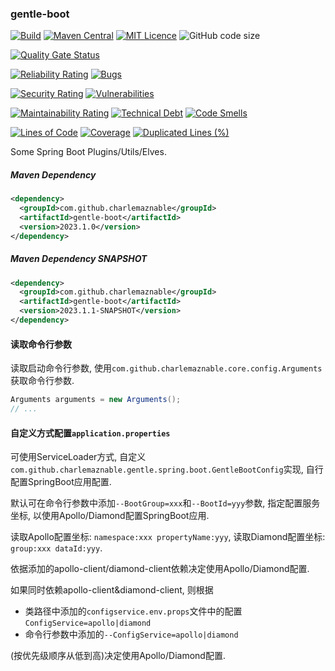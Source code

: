 ### gentle-boot

[![Build](https://github.com/CharLemAznable/gentle-boot/actions/workflows/build.yml/badge.svg)](https://github.com/CharLemAznable/gentle-boot/actions/workflows/build.yml)
[![Maven Central](https://maven-badges.herokuapp.com/maven-central/com.github.charlemaznable/gentle-boot/badge.svg)](https://maven-badges.herokuapp.com/maven-central/com.github.charlemaznable/gentle-boot/)
[![MIT Licence](https://badges.frapsoft.com/os/mit/mit.svg?v=103)](https://opensource.org/licenses/mit-license.php)
![GitHub code size](https://img.shields.io/github/languages/code-size/CharLemAznable/gentle-boot)

[![Quality Gate Status](https://sonarcloud.io/api/project_badges/measure?project=CharLemAznable_gentle-boot&metric=alert_status)](https://sonarcloud.io/dashboard?id=CharLemAznable_gentle-boot)

[![Reliability Rating](https://sonarcloud.io/api/project_badges/measure?project=CharLemAznable_gentle-boot&metric=reliability_rating)](https://sonarcloud.io/dashboard?id=CharLemAznable_gentle-boot)
[![Bugs](https://sonarcloud.io/api/project_badges/measure?project=CharLemAznable_gentle-boot&metric=bugs)](https://sonarcloud.io/dashboard?id=CharLemAznable_gentle-boot)

[![Security Rating](https://sonarcloud.io/api/project_badges/measure?project=CharLemAznable_gentle-boot&metric=security_rating)](https://sonarcloud.io/dashboard?id=CharLemAznable_gentle-boot)
[![Vulnerabilities](https://sonarcloud.io/api/project_badges/measure?project=CharLemAznable_gentle-boot&metric=vulnerabilities)](https://sonarcloud.io/dashboard?id=CharLemAznable_gentle-boot)

[![Maintainability Rating](https://sonarcloud.io/api/project_badges/measure?project=CharLemAznable_gentle-boot&metric=sqale_rating)](https://sonarcloud.io/dashboard?id=CharLemAznable_gentle-boot)
[![Technical Debt](https://sonarcloud.io/api/project_badges/measure?project=CharLemAznable_gentle-boot&metric=sqale_index)](https://sonarcloud.io/dashboard?id=CharLemAznable_gentle-boot)
[![Code Smells](https://sonarcloud.io/api/project_badges/measure?project=CharLemAznable_gentle-boot&metric=code_smells)](https://sonarcloud.io/dashboard?id=CharLemAznable_gentle-boot)

[![Lines of Code](https://sonarcloud.io/api/project_badges/measure?project=CharLemAznable_gentle-boot&metric=ncloc)](https://sonarcloud.io/dashboard?id=CharLemAznable_gentle-boot)
[![Coverage](https://sonarcloud.io/api/project_badges/measure?project=CharLemAznable_gentle-boot&metric=coverage)](https://sonarcloud.io/dashboard?id=CharLemAznable_gentle-boot)
[![Duplicated Lines (%)](https://sonarcloud.io/api/project_badges/measure?project=CharLemAznable_gentle-boot&metric=duplicated_lines_density)](https://sonarcloud.io/dashboard?id=CharLemAznable_gentle-boot)

Some Spring Boot Plugins/Utils/Elves.

##### Maven Dependency

```xml
<dependency>
  <groupId>com.github.charlemaznable</groupId>
  <artifactId>gentle-boot</artifactId>
  <version>2023.1.0</version>
</dependency>
```

##### Maven Dependency SNAPSHOT

```xml
<dependency>
  <groupId>com.github.charlemaznable</groupId>
  <artifactId>gentle-boot</artifactId>
  <version>2023.1.1-SNAPSHOT</version>
</dependency>
```

#### 读取命令行参数

读取启动命令行参数, 使用```com.github.charlemaznable.core.config.Arguments```获取命令行参数.

```java
Arguments arguments = new Arguments();
// ...
```

#### 自定义方式配置```application.properties```

可使用ServiceLoader方式, 自定义```com.github.charlemaznable.gentle.spring.boot.GentleBootConfig```实现, 自行配置SpringBoot应用配置.

默认可在命令行参数中添加```--BootGroup=xxx```和```--BootId=yyy```参数, 指定配置服务坐标, 以使用Apollo/Diamond配置SpringBoot应用.

读取Apollo配置坐标: ```namespace:xxx propertyName:yyy```, 读取Diamond配置坐标: ```group:xxx dataId:yyy```.

依据添加的apollo-client/diamond-client依赖决定使用Apollo/Diamond配置.

如果同时依赖apollo-client&diamond-client, 则根据
* 类路径中添加的```configservice.env.props```文件中的配置```ConfigService=apollo|diamond```
* 命令行参数中添加的```--ConfigService=apollo|diamond```

(按优先级顺序从低到高)决定使用Apollo/Diamond配置.
